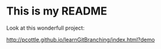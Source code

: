 # This is my README

Look at this wonderfull project:

http://pcottle.github.io/learnGitBranching/index.html?demo
